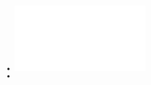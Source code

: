 - ![Teoría de la Reguación Económica.pdf](../assets/Teoría_de_la_Reguación_Económica_1638914167455_0.pdf)
-